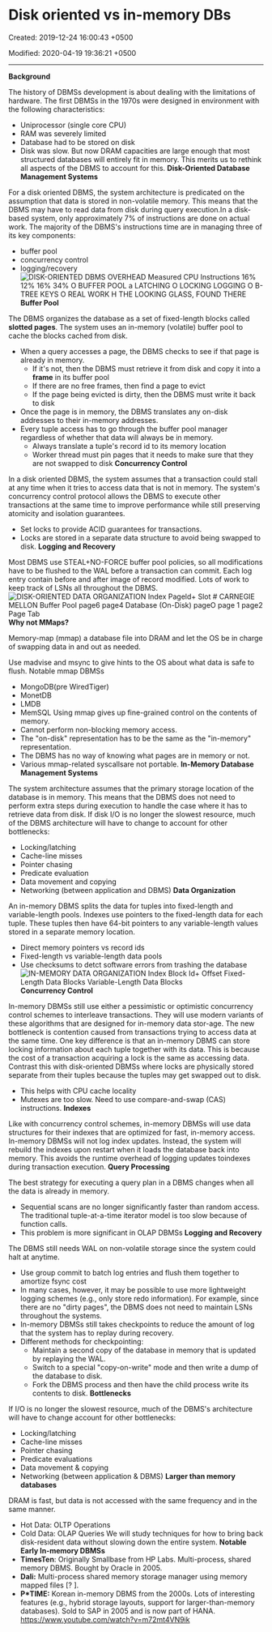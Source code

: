 # Disk oriented vs in-memory DBs

Created: 2019-12-24 16:00:43 +0500

Modified: 2020-04-19 19:36:21 +0500

---

**Background**

The history of DBMSs development is about dealing with the limitations of hardware. The first DBMSs in the 1970s were designed in environment with the following characteristics:
-   Uniprocessor (single core CPU)
-   RAM was severely limited
-   Database had to be stored on disk
-   Disk was slow.
But now DRAM capacities are large enough that most structured databases will entirely fit in memory. This merits us to rethink all aspects of the DBMS to account for this.
**Disk-Oriented Database Management Systems**

For a disk oriented DBMS, the system architecture is predicated on the assumption that data is stored in non-volatile memory. This means that the DBMS may have to read data from disk during query execution.In a disk-based system, only approximately 7% of instructions are done on actual work. The majority of the DBMS's instructions time are in managing three of its key components:
-   buffer pool
-   concurrency control
-   logging/recovery
![DISK-ORIENTED DBMS OVERHEAD Measured CPU Instructions 16% 12% 16% 34% O BUFFER POOL a LATCHING O LOCKING LOGGING O B-TREE KEYS O REAL WORK H THE LOOKING GLASS, FOUND THERE ](media/Disk-oriented-vs-in-memory-DBs-image1.png)
**Buffer Pool**

The DBMS organizes the database as a set of fixed-length blocks called **slotted pages**. The system uses an in-memory (volatile) buffer pool to cache the blocks cached from disk.
-   When a query accesses a page, the DBMS checks to see if that page is already in memory.
    -   If it's not, then the DBMS must retrieve it from disk and copy it into a **frame** in its buffer pool
    -   If there are no free frames, then find a page to evict
    -   If the page being evicted is dirty, then the DBMS must write it back to disk
-   Once the page is in memory, the DBMS translates any on-disk addresses to their in-memory addresses.
-   Every tuple access has to go through the buffer pool manager regardless of whether that data will always be in memory.
    -   Always translate a tuple's record id to its memory location
    -   Worker thread must pin pages that it needs to make sure that they are not swapped to disk
**Concurrency Control**

In a disk oriented DBMS, the system assumes that a transaction could stall at any time when it tries to access data that is not in memory. The system's concurrency control protocol allows the DBMS to execute other transactions at the same time to improve performance while still preserving atomicity and isolation guarantees.
-   Set locks to provide ACID guarantees for transactions.
-   Locks are stored in a separate data structure to avoid being swapped to disk.
**Logging and Recovery**

Most DBMS use STEAL+NO-FORCE buffer pool policies, so all modifications have to be flushed to the WAL before a transaction can commit. Each log entry contain before and after image of record modified. Lots of work to keep track of LSNs all throughout the DBMS.
![DISK-ORIENTED DATA ORGANIZATION Index Pageld+ Slot # CARNEGIE MELLON Buffer Pool page6 page4 Database (On-Disk) pageO page 1 page2 Page Tab ](media/Disk-oriented-vs-in-memory-DBs-image2.png)
**Why not MMaps?**

Memory-map (mmap) a database file into DRAM and let the OS be in charge of swapping data in and out as needed.

Use madvise and msync to give hints to the OS about what data is safe to flush.
Notable mmap DBMSs
-   MongoDB(pre WiredTiger)
-   MonetDB
-   LMDB
-   MemSQL
Using mmap gives up fine-grained control on the contents of memory.
-   Cannot perform non-blocking memory access.
-   The "on-disk" representation has to be the same as the "in-memory" representation.
-   The DBMS has no way of knowing what pages are in memory or not.
-   Various mmap-related syscallsare not portable.
**In-Memory Database Management Systems**

The system architecture assumes that the primary storage location of the database is in memory. This means that the DBMS does not need to perform extra steps during execution to handle the case where it has to retrieve data from disk. If disk I/O is no longer the slowest resource, much of the DBMS architecture will have to change to account for other bottlenecks:
-   Locking/latching
-   Cache-line misses
-   Pointer chasing
-   Predicate evaluation
-   Data movement and copying
-   Networking (between application and DBMS)
**Data Organization**

An in-memory DBMS splits the data for tuples into fixed-length and variable-length pools. Indexes use pointers to the fixed-length data for each tuple. These tuples then have 64-bit pointers to any variable-length values stored in a separate memory location.
-   Direct memory pointers vs record ids
-   Fixed-length vs variable-length data pools
-   Use checksums to detct software errors from trashing the database
![IN-MEMORY DATA ORGANIZATION Index Block Id+ Offset Fixed-Length Data Blocks Variable-Length Data Blocks ](media/Disk-oriented-vs-in-memory-DBs-image3.png)
**Concurrency Control**

In-memory DBMSs still use either a pessimistic or optimistic concurrency control schemes to interleave transactions. They will use modern variants of these algorithms that are designed for in-memory data stor-age. The new bottleneck is contention caused from transactions trying to access data at the same time.
One key difference is that an in-memory DBMS can store locking information about each tuple together with its data. This is because the cost of a transaction acquiring a lock is the same as accessing data. Contrast this with disk-oriented DBMSs where locks are physically stored separate from their tuples because the tuples may get swapped out to disk.
-   This helps with CPU cache locality
-   Mutexes are too slow. Need to use compare-and-swap (CAS) instructions.
**Indexes**

Like with concurrency control schemes, in-memory DBMSs will use data structures for their indexes that are optimized for fast, in-memory access.
In-memory DBMSs will not log index updates. Instead, the system will rebuild the indexes upon restart when it loads the database back into memory. This avoids the runtime overhead of logging updates toindexes during transaction execution.
**Query Processing**

The best strategy for executing a query plan in a DBMS changes when all the data is already in memory.
-   Sequential scans are no longer significantly faster than random access.
The traditional tuple-at-a-time iterator model is too slow because of function calls.
-   This problem is more significant in OLAP DBMSs
**Logging and Recovery**

The DBMS still needs WAL on non-volatile storage since the system could halt at anytime.
-   Use group commit to batch log entries and flush them together to amortize fsync cost
-   In many cases, however, it may be possible to use more lightweight logging schemes (e.g., only store redo information). For example, since there are no "dirty pages", the DBMS does not need to maintain LSNs throughout the systems.
-   In-memory DBMSs still takes checkpoints to reduce the amount of log that the system has to replay during recovery.
-   Different methods for checkpointing:
    -   Maintain a second copy of the database in memory that is updated by replaying the WAL.
    -   Switch to a special "copy-on-write" mode and then write a dump of the database to disk.
    -   Fork the DBMS process and then have the child process write its contents to disk.
**Bottlenecks**

If I/O is no longer the slowest resource, much of the DBMS's architecture will have to change account for other bottlenecks:
-   Locking/latching
-   Cache-line misses
-   Pointer chasing
-   Predicate evaluations
-   Data movement & copying
-   Networking (between application & DBMS)
**Larger than memory databases**

DRAM is fast, but data is not accessed with the same frequency and in the same manner.
-   Hot Data: OLTP Operations
-   Cold Data: OLAP Queries
We will study techniques for how to bring back disk-resident data without slowing down the entire system.
**Notable Early In-memory DBMSs**
-   **TimesTen**: Originally Smallbase from HP Labs. Multi-process, shared memory DBMS. Bought by Oracle in 2005.
-   **Dali:** Multi-process shared memory storage manager using memory mapped files [? ].
-   **P*TIME:** Korean in-memory DBMS from the 2000s. Lots of interesting features (e.g., hybrid storage layouts, support for larger-than-memory databases). Sold to SAP in 2005 and is now part of HANA.
<https://www.youtube.com/watch?v=m72mt4VN9ik>
